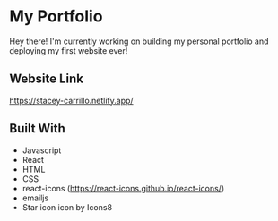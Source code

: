 # My Portfolio

Hey there! I'm currently working on building my personal portfolio and deploying my first website ever! 

## Website Link

https://stacey-carrillo.netlify.app/

## Built With
- Javascript
- React 
- HTML
- CSS
- react-icons (https://react-icons.github.io/react-icons/)
- emailjs
- Star icon icon by Icons8
